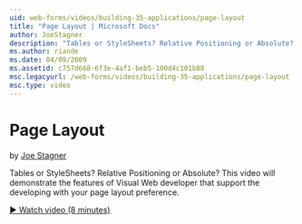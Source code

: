 ```yaml
---
uid: web-forms/videos/building-35-applications/page-layout
title: "Page Layout | Microsoft Docs"
author: JoeStagner
description: "Tables or StyleSheets? Relative Positioning or Absolute? This video will demonstrate the features of Visual Web developer that support the developing with yo..."
ms.author: riande
ms.date: 04/09/2009
ms.assetid: c757d668-6f3e-4af1-beb5-100d4c101b88
msc.legacyurl: /web-forms/videos/building-35-applications/page-layout
msc.type: video
---
```

# Page Layout

by [Joe Stagner](https://github.com/JoeStagner)

Tables or StyleSheets? Relative Positioning or Absolute? This video will demonstrate the features of Visual Web developer that support the developing with your page layout preference.

[&#9654; Watch video (8 minutes)](https://channel9.msdn.com/Blogs/ASP-NET-Site-Videos/page-layout)
